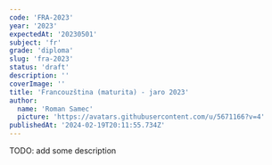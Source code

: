 ```yaml
---
code: 'FRA-2023'
year: '2023'
expectedAt: '20230501'
subject: 'fr'
grade: 'diploma'
slug: 'fra-2023'
status: 'draft'
description: ''
coverImage: ''
title: 'Francouzština (maturita) - jaro 2023'
author:
  name: 'Roman Samec'
  picture: 'https://avatars.githubusercontent.com/u/5671166?v=4'
publishedAt: '2024-02-19T20:11:55.734Z'
---
```


TODO: add some description